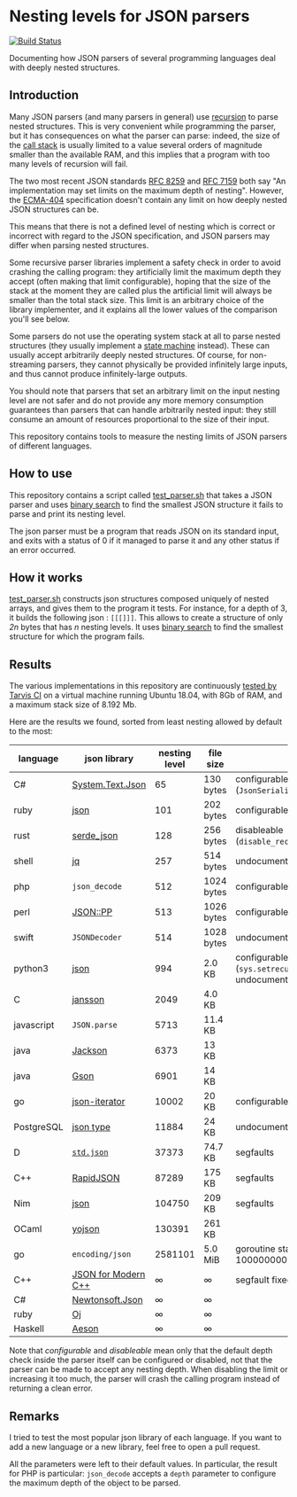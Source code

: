 # Nesting levels for JSON parsers
[![Build Status](https://travis-ci.org/lovasoa/bad_json_parsers.svg?branch=master)](https://travis-ci.org/lovasoa/bad_json_parsers)

Documenting how JSON parsers of several programming languages deal with deeply nested structures.

## Introduction

Many JSON parsers (and many parsers in general) use [recursion](https://en.wikipedia.org/wiki/Recursion_(computer_science))
to parse nested structures.
This is very convenient while programming the parser, but it has consequences on what the parser can parse:
indeed, the size of the [call stack](https://en.wikipedia.org/wiki/Call_stack) is usually limited to a value several orders of magnitude smaller
than the available RAM, and this implies that a program with too many levels of recursion will fail.

The two most recent JSON standards [RFC 8259](https://tools.ietf.org/html/rfc8259) and [RFC 7159](https://tools.ietf.org/html/rfc7159) both say "An implementation may set limits on the maximum depth of nesting". 
However, the [ECMA-404](http://www.ecma-international.org/publications/files/ECMA-ST/ECMA-404.pdf) specification
doesn't contain any limit on how deeply nested JSON structures can be. 

This means that there is not a defined level of nesting which is correct or incorrect with regard to the JSON specification, and JSON parsers may differ when parsing nested structures.

Some recursive parser libraries implement a safety check in order to avoid crashing the calling program:
they artificially limit the maximum depth they accept (often making that limit configurable),
hoping that the size of the stack at the moment they are called plus the artificial limit will always be smaller than the total stack size.
This limit is an arbitrary choice of the library implementer, and it explains all the lower values of the comparison you'll see below.

Some parsers do not use the operating system stack at all to parse nested structures
(they usually implement a [state machine](https://en.wikipedia.org/wiki/Finite-state_machine) instead).
These can usually accept arbitrarily deeply nested structures.
Of course, for non-streaming parsers, they cannot physically be provided infinitely large inputs,
and thus cannot produce infinitely-large outputs.

You should note that parsers that set an arbitrary limit on the input nesting level are not safer
and do not provide any more memory consumption guarantees than parsers that can handle arbitrarily nested input:
they still consume an amount of resources proportional to the size of their input. 

This repository contains tools to measure the nesting limits of JSON parsers of different languages.

## How to use

This repository contains a script called [test_parser.sh](test_parser.sh) that takes a JSON parser and uses [binary search](https://en.wikipedia.org/wiki/Binary_search_algorithm) to find the smallest JSON structure it fails to parse and print its nesting level.

The json parser must be a program that reads JSON on its standard input, and exits with a status of 0 if it managed to parse it and any other status if an error occurred.

## How it works

[test_parser.sh](test_parser.sh) constructs json structures composed uniquely of nested arrays, and gives them to the program it tests. For instance, for a depth of 3, it builds the following json : `[[[]]]`. This allows to create a structure of only *2n* bytes that has *n* nesting levels.
It uses [binary search](https://en.wikipedia.org/wiki/Binary_search_algorithm) to find the smallest structure for which the program fails.

## Results

The various implementations in this repository are continuously
[tested by Tarvis CI](https://travis-ci.org/lovasoa/bad_json_parsers)
on a virtual machine running Ubuntu 18.04, with 8Gb of RAM,
and a maximum stack size of 8.192 Mb.

Here are the results we found, sorted from least nesting allowed by default to the most:

language        | json library                                                | nesting level | file size     | notes                         |
----------------| ----------------------------------------------------------- | ------------- | ------------- | ----
C#              | [System.Text.Json](https://docs.microsoft.com/en-us/dotnet/api/system.text.json) | 65 | 130 bytes | configurable (`JsonSerializerOptions.MaxDepth`)
ruby            | [json](https://rubygems.org/gems/json/versions/1.8.3)       | 101           | 202 bytes     | configurable (`:max_nesting`)
rust            | [serde\_json](https://docs.serde.rs/serde_json/)            | 128           | 256 bytes     | disableable (`disable_recursion_limit`)
shell           | [jq](https://stedolan.github.io/jq/)                        | 257           | 514 bytes     | undocumented
php             | `json_decode`                                               | 512           | 1024 bytes    | configurable (`$depth`)
perl            | [JSON::PP](https://perldoc.perl.org/JSON/PP.html)           | 513           | 1026 bytes    | configurable (`max_depth`)
swift           | `JSONDecoder`                                               | 514           | 1028 bytes    | undocumented
python3         | [json](https://docs.python.org/3/library/json.html)         | 994           | 2.0 KB        | configurable (`sys.setrecursionlimit`), undocumented
C               | [jansson](https://jansson.readthedocs.io/)                  | 2049          | 4.0 KB        |
javascript      | `JSON.parse`                                                | 5713          | 11.4 KB       |
java            | [Jackson](https://github.com/FasterXML/jackson-core)        | 6373          | 13   KB       |
java            | [Gson](https://github.com/google/gson)                      | 6901          | 14   KB       |
go              | [json-iterator](https://github.com/json-iterator/go)        | 10002         | 20   KB       | configurable (`Config.MaxDepth`)
PostgreSQL      | [json type](postgresql.org/docs/10/datatype-json.html)      | 11884         | 24   KB       | undocumented
D               | [`std.json`](https://dlang.org/phobos/std_json.html)        | 37373         | 74.7 KB       | segfaults
C++             | [RapidJSON](http://rapidjson.org/)                          | 87289         | 175 KB        | segfaults
Nim             | [json](https://nim-lang.org/docs/json.html)                 | 104750        | 209 KB        | segfaults
OCaml           | [yojson](https://github.com/ocaml-community/yojson)         | 130391        | 261 KB        |
go              | `encoding/json`                                             | 2581101       | 5.0 MiB       | goroutine stack exceeds 1000000000-byte limit
C++             | [JSON for Modern C++](https://github.com/nlohmann/json)     | ∞             | ∞             | segfault fixed in v3.7.2
C#              | [Newtonsoft.Json](https://www.newtonsoft.com/json)          | ∞             | ∞             |
ruby            | [Oj](https://github.com/ohler55/oj)                         | ∞             | ∞             |
Haskell         | [Aeson](https://hackage.haskell.org/package/aeson)          | ∞             | ∞             |

Note that *configurable* and *disableable* mean only that the default depth check inside the parser itself can be configured or disabled, not that the parser can be made to accept any nesting depth. When disabling the limit or increasing it too much, the parser will crash the calling program instead of returning a clean error. 

## Remarks

I tried to test the most popular json library of each language. If you want to add a new language or a new library,
feel free to open a pull request.

All the parameters were left to their default values. In particular, the result
for PHP is particular: `json_decode` accepts a `depth` parameter to configure
the maximum depth of the object to be parsed.
